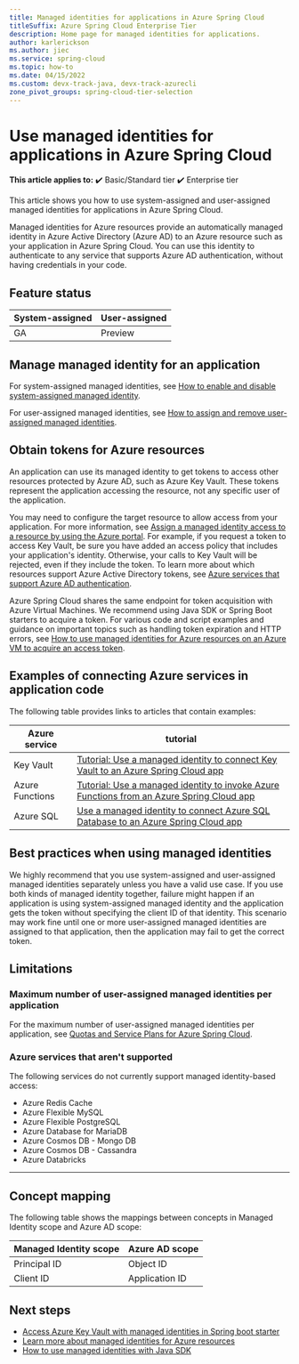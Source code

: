 ```yaml
---
title: Managed identities for applications in Azure Spring Cloud
titleSuffix: Azure Spring Cloud Enterprise Tier
description: Home page for managed identities for applications.
author: karlerickson
ms.author: jiec
ms.service: spring-cloud
ms.topic: how-to
ms.date: 04/15/2022
ms.custom: devx-track-java, devx-track-azurecli
zone_pivot_groups: spring-cloud-tier-selection
---
```


# Use managed identities for applications in Azure Spring Cloud

**This article applies to:** ✔️ Basic/Standard tier ✔️ Enterprise tier

This article shows you how to use system-assigned and user-assigned managed identities for applications in Azure Spring Cloud.

Managed identities for Azure resources provide an automatically managed identity in Azure Active Directory (Azure AD) to an Azure resource such as your application in Azure Spring Cloud. You can use this identity to authenticate to any service that supports Azure AD authentication, without having credentials in your code.

## Feature status

| System-assigned | User-assigned |
| -               | -             |
| GA              | Preview       |

## Manage managed identity for an application

For system-assigned managed identities, see [How to enable and disable system-assigned managed identity](./how-to-enable-system-assigned-managed-identity.md).

For user-assigned managed identities, see [How to assign and remove user-assigned managed identities](./how-to-manage-user-assigned-managed-identities.md).

## Obtain tokens for Azure resources

An application can use its managed identity to get tokens to access other resources protected by Azure AD, such as Azure Key Vault. These tokens represent the application accessing the resource, not any specific user of the application.

You may need to configure the target resource to allow access from your application. For more information, see [Assign a managed identity access to a resource by using the Azure portal](../active-directory/managed-identities-azure-resources/howto-assign-access-portal.md). For example, if you request a token to access Key Vault, be sure you have added an access policy that includes your application's identity. Otherwise, your calls to Key Vault will be rejected, even if they include the token. To learn more about which resources support Azure Active Directory tokens, see [Azure services that support Azure AD authentication](../active-directory/managed-identities-azure-resources/services-azure-active-directory-support.md).

Azure Spring Cloud shares the same endpoint for token acquisition with Azure Virtual Machines. We recommend using Java SDK or Spring Boot starters to acquire a token. For various code and script examples and guidance on important topics such as handling token expiration and HTTP errors, see [How to use managed identities for Azure resources on an Azure VM to acquire an access token](../active-directory/managed-identities-azure-resources/how-to-use-vm-token.md).

## Examples of connecting Azure services in application code

The following table provides links to articles that contain examples:

| Azure service   | tutorial                                                                                                                              |
|-----------------|---------------------------------------------------------------------------------------------------------------------------------------|
| Key Vault       | [Tutorial: Use a managed identity to connect Key Vault to an Azure Spring Cloud app](tutorial-managed-identities-key-vault.md)        |
| Azure Functions | [Tutorial: Use a managed identity to invoke Azure Functions from an Azure Spring Cloud app](tutorial-managed-identities-functions.md) |
| Azure SQL       | [Use a managed identity to connect Azure SQL Database to an Azure Spring Cloud app](connect-managed-identity-to-azure-sql.md)         |

## Best practices when using managed identities

We highly recommend that you use system-assigned and user-assigned managed identities separately unless you have a valid use case. If you use both kinds of managed identity together, failure might happen if an application is using system-assigned managed identity and the application gets the token without specifying the client ID of that identity. This scenario may work fine until one or more user-assigned managed identities are assigned to that application, then the application may fail to get the correct token.

## Limitations

### Maximum number of user-assigned managed identities per application

For the maximum number of user-assigned managed identities per application, see [Quotas and Service Plans for Azure Spring Cloud](./quotas.md).

### Azure services that aren't supported

The following services do not currently support managed identity-based access:

- Azure Redis Cache
- Azure Flexible MySQL
- Azure Flexible PostgreSQL
- Azure Database for MariaDB
- Azure Cosmos DB - Mongo DB
- Azure Cosmos DB - Cassandra
- Azure Databricks

---

## Concept mapping

The following table shows the mappings between concepts in Managed Identity scope and Azure AD scope:

| Managed Identity scope | Azure AD scope |
|------------------------|----------------|
| Principal ID           | Object ID      |
| Client ID              | Application ID |

## Next steps

- [Access Azure Key Vault with managed identities in Spring boot starter](https://github.com/Azure/azure-sdk-for-java/blob/master/sdk/spring/azure-spring-boot-starter-keyvault-secrets/README.md#use-msi--managed-identities)
- [Learn more about managed identities for Azure resources](https://github.com/MicrosoftDocs/azure-docs/blob/master/articles/active-directory/managed-identities-azure-resources/overview.md)
- [How to use managed identities with Java SDK](https://github.com/Azure-Samples/Azure-Spring-Cloud-Samples)
